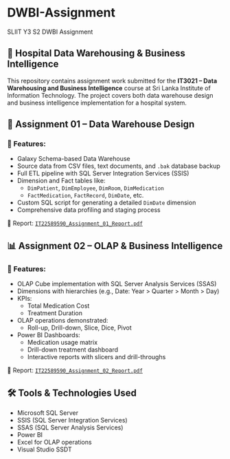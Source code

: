 # DWBI-Assignment
SLIIT Y3 S2 DWBI Assignment

## 📘 Hospital Data Warehousing & Business Intelligence

This repository contains assignment work submitted for the **IT3021 – Data Warehousing and Business Intelligence** course at Sri Lanka Institute of Information Technology. The project covers both data warehouse design and business intelligence implementation for a hospital system.



## 📂 Assignment 01 – Data Warehouse Design
### 🔹 Features:
- Galaxy Schema-based Data Warehouse
- Source data from CSV files, text documents, and `.bak` database backup
- Full ETL pipeline with SQL Server Integration Services (SSIS)
- Dimension and Fact tables like:
  - `DimPatient`, `DimEmployee`, `DimRoom`, `DimMedication`
  - `FactMedication`, `FactRecord`, `DimDate`, etc.
- Custom SQL script for generating a detailed `DimDate` dimension
- Comprehensive data profiling and staging process

📄 Report: [`IT22589590_Assignment_01_Report.pdf`](./IT22589590_Assignment_01_Report.pdf)



## 📊 Assignment 02 – OLAP & Business Intelligence

### 🔹 Features:
- OLAP Cube implementation with SQL Server Analysis Services (SSAS)
- Dimensions with hierarchies (e.g., Date: Year > Quarter > Month > Day)
- KPIs:
  - Total Medication Cost
  - Treatment Duration
- OLAP operations demonstrated:
  - Roll-up, Drill-down, Slice, Dice, Pivot
- Power BI Dashboards:
  - Medication usage matrix
  - Drill-down treatment dashboard
  - Interactive reports with slicers and drill-throughs

📄 Report: [`IT22589590_Assignment_02_Report.pdf`](./IT22589590_Assignment_02_Report.pdf)


## 🛠 Tools & Technologies Used

- Microsoft SQL Server
- SSIS (SQL Server Integration Services)
- SSAS (SQL Server Analysis Services)
- Power BI
- Excel for OLAP operations
- Visual Studio SSDT

